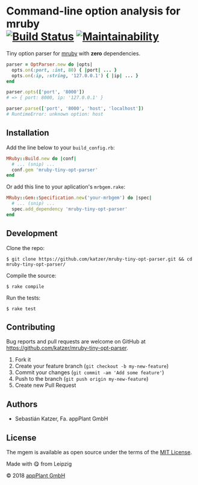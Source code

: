 # Command-line option analysis for mruby <br> [![Build Status](https://travis-ci.org/katzer/mruby-tiny-opt-parser.svg?branch=master)](https://travis-ci.org/katzer/mruby-tiny-opt-parser) [![Maintainability](https://api.codeclimate.com/v1/badges/7d8bb5bc18ad8da8c3fc/maintainability)](https://codeclimate.com/github/katzer/mruby-tiny-opt-parser/maintainability)

Tiny option parser for [mruby][mruby] with __zero__ dependencies.

```ruby
parser = OptParser.new do |opts|
  opts.on(:port, :int, 80) { |port| ... }
  opts.on(:ip, :string, '127.0.0.1') { |ip| ... }
end

parser.opts(['port', '8000'])
# => { port: 8000, ip: '127.0.0.1' }

parser.parse(['port', '8000', 'host', 'localhost'])
# RuntimeError: unknown option: host 
```

## Installation

Add the line below to your `build_config.rb`:

```ruby
MRuby::Build.new do |conf|
  # ... (snip) ...
  conf.gem 'mruby-tiny-opt-parser'
end
```

Or add this line to your aplication's `mrbgem.rake`:

```ruby
MRuby::Gem::Specification.new('your-mrbgem') do |spec|
  # ... (snip) ...
  spec.add_dependency 'mruby-tiny-opt-parser'
end
```

## Development

Clone the repo:
    
    $ git clone https://github.com/katzer/mruby-tiny-opt-parser.git && cd mruby-tiny-opt-parser/

Compile the source:

    $ rake compile

Run the tests:

    $ rake test

## Contributing

Bug reports and pull requests are welcome on GitHub at https://github.com/katzer/mruby-tiny-opt-parser.

1. Fork it
2. Create your feature branch (`git checkout -b my-new-feature`)
3. Commit your changes (`git commit -am 'Add some feature'`)
4. Push to the branch (`git push origin my-new-feature`)
5. Create new Pull Request

## Authors

- Sebastián Katzer, Fa. appPlant GmbH

## License

The mgem is available as open source under the terms of the [MIT License][license].

Made with :yum: from Leipzig

© 2018 [appPlant GmbH][appplant]

[mruby]: https://github.com/mruby/mruby
[license]: http://opensource.org/licenses/MIT
[appplant]: www.appplant.de

